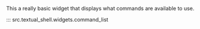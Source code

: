 This a really basic widget that displays what commands are available to use.

::: src.textual_shell.widgets.command_list